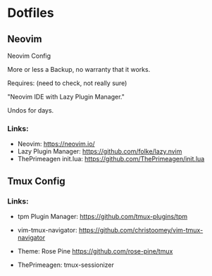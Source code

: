 # Dotfiles

## Neovim
Neovim Config

More or less a Backup, no warranty that it works.

Requires: (need to check, not really sure)

"Neovim IDE with Lazy Plugin Manager."

Undos for days.


### Links:

- Neovim: https://neovim.io/
- Lazy Plugin Manager: https://github.com/folke/lazy.nvim
- ThePrimeagen init.lua: https://github.com/ThePrimeagen/init.lua

## Tmux Config

### Links:

  -  tpm Plugin Manager: https://github.com/tmux-plugins/tpm

  -  vim-tmux-navigator: https://github.com/christoomey/vim-tmux-navigator

  -  Theme: Rose Pine https://github.com/rose-pine/tmux

  -  ThePrimeagen: tmux-sessionizer

